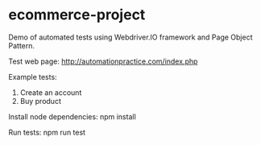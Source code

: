 # ecommerce-project

Demo of automated tests using Webdriver.IO framework and Page Object Pattern.

Test web page: http://automationpractice.com/index.php 

Example tests:
1) Create an account
2) Buy product

Install node dependencies: npm install

Run tests: npm run test
